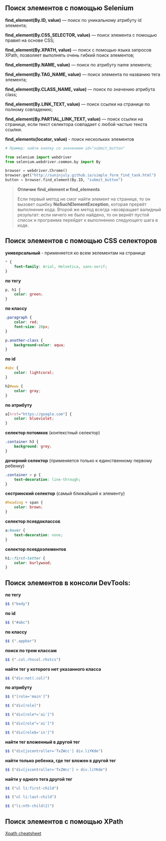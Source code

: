 ## Поиск элементов с помощью Selenium

**find_element(By.ID, value)** — поиск по уникальному атрибуту id элемента;

**find_element(By.CSS_SELECTOR, value)** — поиск элемента с помощью правил на основе CSS;

**find_element(By.XPATH, value)** — поиск с помощью языка запросов XPath, позволяет выполнять очень гибкий поиск элементов;

**find_element(By.NAME, value)** — поиск по атрибуту name элемента;

**find_element(By.TAG_NAME, value)** — поиск элемента по названию тега элемента;

**find_element(By.CLASS_NAME, value)** — поиск по значению атрибута class;

**find_element(By.LINK_TEXT, value)** — поиск ссылки на странице по полному совпадению;

**find_element(By.PARTIAL_LINK_TEXT, value)** — поиск ссылки на странице, если текст селектора совпадает с любой частью текста ссылки.

**find_elements(locator, value)** - поиск нескольких элементов

```python
# Пример: найти кнопку со значением id="submit_button"

from selenium import webdriver
from selenium.webdriver.common.by import By

browser = webdriver.Chrome()
browser.get("http://suninjuly.github.io/simple_form_find_task.html")
button = browser.find_element(By.ID, "submit_button")
```
>**Отличие find_element и find_elements**
>
>Если первый метод не смог найти элемент на странице, то он вызовет ошибку **NoSuchElementException**, которая прервёт выполнение кода. Второй же метод всегда >возвращает валидный результат: если ничего не было найдено, то он вернёт пустой список и программа перейдет к выполнению следующего шага в коде.

## Поиск элементов с помощью CSS селекторов

**универсальный** - применяется ко всем эелементам на странице
```css
* {
    font-family: Arial, Helvetica, sans-serif;
}
```
**по тегу**
```css
p, h1 {
    color: green;
}
```
**по классу**
```css
.paragraph {
    color: red;
    font-size: 20px;
}
```
```css
p.another-class {
    background-color: aqua;
}
```
**по id**
```css
#abc {
    color: lightcoral;
}
```
```css
h2#www {
    color: gray;
}
```
**по атрибуту**
```css
a[href="https://google.com"] {
    color: blueviolet;
}
```
**селектор потомков** (контекстный селектор)
```css
.container h3 {
    background: grey;
}
```
**дочерний селектор** (применяется только к единственному первому ребенку)
```css
.container > p {
    text-decoration: line-through;
}
```
**сестринский селектор** (самый ближайший к элементу)
```css
#heading + span {
    color: brown;
}
```
**селектор псевдоклассов**
```css
a:hover {
    text-decoration: none;
}
```
**селектор псевдоэлементов**
```css
h1::first-letter {
    color: burlywood;
}
```

## Поиск элементов в консоли DevTools:

**по тегу**
```javascript
$$ ("body")
```
**по id**
```javascript
$$ ("#abc")
```
**по классу**
```javascript
$$ (".appbar")
```
**поиск по трем классам**
```javascript
$$ (".col.rhscol.rhstcs")
```
**найти тег у которого нет указанного класса**
```javascript
$$ ("div:not(.col)")
```
**по атрибуту**
```javascript
$$ ("[role='main']")
```
```javascript
$$ ("div[role]")
```
```javascript
$$ ("div[role*='ai']")
```
```javascript
$$ ("div[role^='ai']")
```
```javascript
$$ ("div[role$='in']")
```
**найти тег вложенный в другой тег**
```javascript
$$ ("div[jscontroller='TxZWcc'] div.liYKde")
```
**найти только ребенка, где тег вложен в другой тег**
```javascript
$$ ("div[jscontroller='TxZWcc'] > div.liYKde")
```
**найти у одного тега другой тег**
```javascript
$$ ("ul li:first-child")
```
```javascript
$$ ("ul li:last-child")
```
```javascript
$$ ("li:nth-child(2)")
```

## Поиск элементов с помощью XPath

[Xpath cheatsheet](https://devhints.io/xpath)
